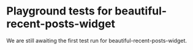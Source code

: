 # Playground tests for beautiful-recent-posts-widget
We are still awaiting the first test run for beautiful-recent-posts-widget.
